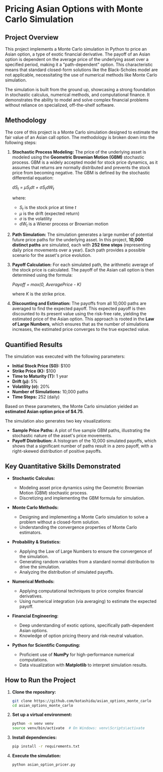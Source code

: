# Pricing Asian Options with Monte Carlo Simulation

## Project Overview

This project implements a Monte Carlo simulation in Python to price an Asian option, a type of exotic financial derivative. The payoff of an Asian option is dependent on the average price of the underlying asset over a specified period, making it a "path-dependent" option. This characteristic means that standard closed-form solutions like the Black-Scholes model are not applicable, necessitating the use of numerical methods like Monte Carlo simulation.

The simulation is built from the ground up, showcasing a strong foundation in stochastic calculus, numerical methods, and computational finance. It demonstrates the ability to model and solve complex financial problems without reliance on specialized, off-the-shelf software.

## Methodology

The core of this project is a Monte Carlo simulation designed to estimate the fair value of an Asian call option. The methodology is broken down into the following steps:

1.  **Stochastic Process Modeling:** The price of the underlying asset is modeled using the **Geometric Brownian Motion (GBM)** stochastic process. GBM is a widely accepted model for stock price dynamics, as it assumes that returns are normally distributed and prevents the stock price from becoming negative. The GBM is defined by the stochastic differential equation:

    *dS<sub>t</sub> = μS<sub>t</sub>dt + σS<sub>t</sub>dW<sub>t</sub>*

    where:
    *   *S<sub>t</sub>* is the stock price at time *t*
    *   *μ* is the drift (expected return)
    *   *σ* is the volatility
    *   *dW<sub>t</sub>* is a Wiener process or Brownian motion

2.  **Path Simulation:** The simulation generates a large number of potential future price paths for the underlying asset. In this project, **10,000 distinct paths** are simulated, each with **252 time steps** (representing daily price movements over a year). Each path provides a possible scenario for the asset's price evolution.

3.  **Payoff Calculation:** For each simulated path, the arithmetic average of the stock price is calculated. The payoff of the Asian call option is then determined using the formula:

    *Payoff = max(0, AveragePrice - K)*

    where *K* is the strike price.

4.  **Discounting and Estimation:** The payoffs from all 10,000 paths are averaged to find the expected payoff. This expected payoff is then discounted to its present value using the risk-free rate, yielding the estimated price of the Asian option. This approach is rooted in the **Law of Large Numbers**, which ensures that as the number of simulations increases, the estimated price converges to the true expected value.

## Quantified Results

The simulation was executed with the following parameters:
*   **Initial Stock Price (S0):** $100
*   **Strike Price (K):** $100
*   **Time to Maturity (T):** 1 year
*   **Drift (μ):** 5%
*   **Volatility (σ):** 20%
*   **Number of Simulations:** 10,000 paths
*   **Time Steps:** 252 (daily)

Based on these parameters, the Monte Carlo simulation yielded an **estimated Asian option price of $4.75**.

The simulation also generates two key visualizations:

*   **Sample Price Paths:** A plot of five sample GBM paths, illustrating the stochastic nature of the asset's price movements.
*   **Payoff Distribution:** A histogram of the 10,000 simulated payoffs, which shows that a significant number of paths result in a zero payoff, with a right-skewed distribution of positive payoffs.

## Key Quantitative Skills Demonstrated

*   **Stochastic Calculus:**
    *   Modeling asset price dynamics using the Geometric Brownian Motion (GBM) stochastic process.
    *   Discretizing and implementing the GBM formula for simulation.

*   **Monte Carlo Methods:**
    *   Designing and implementing a Monte Carlo simulation to solve a problem without a closed-form solution.
    *   Understanding the convergence properties of Monte Carlo estimators.

*   **Probability & Statistics:**
    *   Applying the Law of Large Numbers to ensure the convergence of the simulation.
    *   Generating random variables from a standard normal distribution to drive the simulation.
    *   Analyzing the distribution of simulated payoffs.

*   **Numerical Methods:**
    *   Applying computational techniques to price complex financial derivatives.
    *   Using numerical integration (via averaging) to estimate the expected payoff.

*   **Financial Engineering:**
    *   Deep understanding of exotic options, specifically path-dependent Asian options.
    *   Knowledge of option pricing theory and risk-neutral valuation.

*   **Python for Scientific Computing:**
    *   Proficient use of **NumPy** for high-performance numerical computations.
    *   Data visualization with **Matplotlib** to interpret simulation results.

## How to Run the Project

1.  **Clone the repository:**
    ```bash
    git clone https://github.com/kotashida/asian_options_monte_carlo
    cd asian_options_monte_carlo
    ```

2.  **Set up a virtual environment:**
    ```bash
    python -m venv venv
    source venv/bin/activate  # On Windows: venv\Scripts\activate
    ```

3.  **Install dependencies:**
    ```bash
    pip install -r requirements.txt
    ```

4.  **Execute the simulation:**
    ```bash
    python asian_option_pricer.py
    ```
